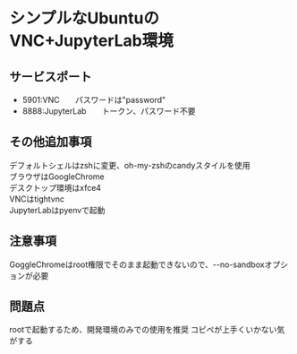 # シンプルなUbuntuのVNC+JupyterLab環境

## サービスポート
* 5901:VNC　　パスワードは"password"
* 8888:JupyterLab　　トークン、パスワード不要

## その他追加事項
デフォルトシェルはzshに変更、oh-my-zshのcandyスタイルを使用  
ブラウザはGoogleChrome  
デスクトップ環境はxfce4  
VNCはtightvnc  
JupyterLabはpyenvで起動

## 注意事項
GoggleChromeはroot権限でそのまま起動できないので、--no-sandboxオプションが必要

## 問題点
rootで起動するため、開発環境のみでの使用を推奨
コピペが上手くいかない気がする
